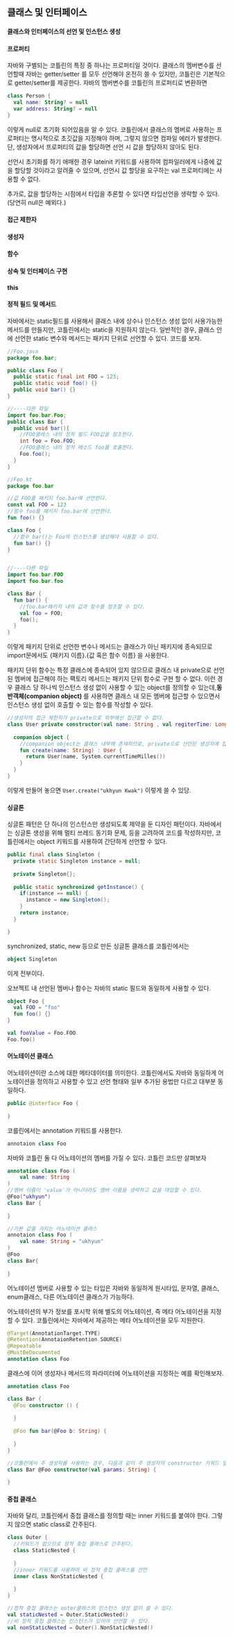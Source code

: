 ## 클래스 및 인터페이스

#### 클래스와 인터페이스의 선언 및 인스턴스 생성

#### 프로퍼티

자바와 구별되는 코틀린의 특징 중 하나는 프로퍼티일 것이다. 클래스의 멤버변수를 선언할때 자바는 getter/setter 를 모두 선언해야 온전히 쓸 수 있지만, 코틀린은 기본적으로 getter/setter를 제공한다. 자바의 멤버변수를 코틀린의 프로퍼티로 변환하면

```kotlin
class Person {
  val name: String? = null
  var address: String? = null
}
```

이렇게 null로 초기화 되어있음을 알 수 있다. 코틀린에서 클래스의 멤버로 사용하는 프로퍼티는 명시적으로 초깃값을 지정해야 하며, 그렇지 않으면 컴파일 에러가 발생한다. 단, 생성자에서 프로퍼티의 값을 할당하면 선언 시 값을 할당하지 않아도 된다. 

선언시 초기화를 하기 애매한 경우 lateinit 키워드를 사용하여 컴파일러에게 나중에 값을 할당할 것이라고 알려줄 수 있으며, 선언시 값 할당을 요구하는 val 프로퍼티에는 사용할 수 없다. 

추가로, 값을 할당하는 시점에서 타입을 추론할 수 있다면 타입선언을 생략할 수 있다.(당연히 null은 예외다.)

#### 접근 제한자

#### 생성자

#### 함수

#### 상속 및 인터페이스 구현

#### this

#### 정적 필드 및 메서드

자바에서는 static필드를 사용해서 클래스 내에 상수나 인스턴스 생성 없이 사용가능한 메서드를 만들지만, 코틀린에서는 static을 지원하지 않는다. 일반적인 경우, 클래스 안에 선언한 static 변수와 메서드는 패키지 단위로 선언할 수 있다. 코드를 보자.

```java
//Foo.java
package foo.bar;

public class Foo {
  public static final int FOO = 123;
  public static void foo() {}
  public void bar() {}
}

//----다른 파일
import foo.bar.Foo;
public class Bar {
  public void bar(){
    //FOO클래스 내의 정적 필드 FOO값을 참조한다.
    int foo = Foo.FOO;
    //FOO클래스 내의 정적 메소드 foo를 호출한다.
    Foo.foo();
  }
}
```

```kotlin
//Foo.kt
package foo.bar

//값 FOO를 패키지 foo.bar에 선언한다.
const val FOO = 123
//함수 foo를 패키지 foo.bar에 선언한다.
fun foo() {}

class Foo {
  //함수 bar()는 Foo의 인스턴스를 생성해야 사용할 수 있다.
  fun bar() {}
}


//----다른 파일
import foo.bar.FOO
import foo.bar.foo

class Bar {
  fun bar() {
    //foo.bar패키지 내의 값과 함수를 참조할 수 있다.
    val foo = FOO;
    foo();
  }
}
```

이렇게 패키지 단위로 선언한 변수나 메서드는 클래스가 아닌 패키지에 종속되므로 import문에서도 {패키지 이름}.{값 혹은 함수 이름} 을 사용한다.  

패키지 단위 함수는 특정 클래스에 종속되어 있지 않으므로 클래스 내 private으로 선언된 멤버에 접근해야 하는 팩토리 메서드는 패키지 단위 함수로 구현 할 수 없다. 이런 경우 클래스 당 하나씩 인스턴스 생성 없이 사용할 수 있는 object를 정의할 수 있는데,**동반객체(companion object)** 를 사용하면 클래스 내 모든 멤버에 접근할 수 있으면서 인스턴스 생성 없이 호출할 수 있는 함수를 작성할 수 있다. 

```kotlin
//생성자의 접근 제한자가 private으로 외부에선 접근할 수 없다.
class User private constructor(val name: String , val regiterTime: Long) {
  
  companion object {
    //companion object는 클래스 내부에 존재하므로, private으로 선언된 생성자에 접근할 수 있다.
    fun create(name: String) : User {
      return User(name, System.currentTimeMilles())
    }
  }
}
```

이렇게 만들어 놓으면 `User.create("ukhyun Kwak")` 이렇게 쓸 수 있당.

#### 싱글톤

싱글톤 패턴은 단 하나의 인스턴스만 생성되도록 제약을 둔 디자인 패턴이다. 자바에서는 싱글톤 생성을 위해 멀티 쓰레드 동기화 문제, 등을 고려하여 코드를 작성하지만, 코틀린에서는 object 키워드를 사용하여 간단하게 선언할 수 있다.

```java
public final class Singleton {
  private static Singleton instance = null;
  
  private Singleton{};
  
  public static synchronized getInstance() {
    if(instance == null) {
      instance = new Singleton();
    }
    return instance;
  }

}
```

synchronized, static, new 등으로 만든 싱글톤 클래스를 코틀린에서는

```kotlin
object Singleton
```

이게 전부이다.

오브젝트 내 선언된 멤버나 함수는 자바의 static 필드와 동일하게 사용할 수 있다.

```kotlin
object Foo {
  val FOO = "foo"
  fun foo() {}
}

val fooValue = Foo.FOO
Foo.foo()
```

#### 어노테이션 클래스

어노테이션이란 소스에 대한 메타데이터를 의미한다. 코틀린에서도 자바와 동일하게 어노테이션을 정의하고 사용할 수 있고 선언 형태와 일부 추가된 용법만 다르고 대부분 동일하다.

```java
public @interface Foo {
  
}
```

코를린에서는 annotation 키워드를 사용한다.

```kotlin
annotaion class Foo
```

자바와 코틀린 둘 다 어노테이션의 멤버를 가질 수 있다. 코틀린 코드만 살펴보자

```kotlin
annotation class Foo (
	val name: String
)
//멤버 이름이 'value'가 아니더라도 멤버 이름을 생략하고 값을 대입할 수 있다.
@Foo("ukhyun")
class Bar {
  
}

//기본 값을 가지는 어노테이션 클래스
annotaion class Foo (
	val name: String = "ukhyun"
)
@Foo
class Bar{
  
}
```

어노테이션 멤버로 사용할 수 있는 타입은 자바와 동일하게 원시타입, 문자열, 클래스, enum클래스, 다른 어노테이션 클래스가 가능하다.

어노테이션의 부가 정보를 포시학 위해 별도의 어노테이션, 즉 메타 어노테이션을 지정할 수 있다. 코틀린에서는 자바에서 제공하는 메타 어노테이션을 모두 지원한다.

```kotlin
@Target(AnnotationTarget.TYPE)
@Retention(AnnotaionRetention.SOURCE)
@Repeatable
@MustBeDocumented
annotation class Foo
```

클래스에 이어 생성자나 메서드의 파라미터에 어노테이션을 지정하는 예를 확인해보자. 

```kotlin
annotation class Foo

class Bar {
  @Foo constructor () {
    
  }
  
  @Foo fun bar(@Foo b: String) {
    
  }
}

//코틀린에서 주 생성자를 사용하는 경우, 다음과 같이 주 생성자의 constructor 키워드 앞에 어노테이션을 넣어준다.
class Bar @Foo constructor(val params: String) {
  
}
```

#### 중첩 클래스

자바와 달리, 코틀린에서 중첩 클래스를 정의할 때는 inner 키워드를 붙여야 한다. 그렇지 않으면 static class로 간주된다.

```kotlin
class Outer {
  //키워드가 없으므로 정적 중첩 클래스로 간주된다.
  class StaticNested {
    
  }
  //inner 키워드를 사용하여 비 정적 중첩 클래스를 선언
  inner class NonStaticNested {
    
  }
}

//정적 중첩 클래스는 outer클래스의 인스턴스 생성 없이 쓸 수 있다.
val staticNested = Outer.StaticNested()
//비 정적 중첩 클래스는 인스턴스가 있어야 선언할 수 있다.
val nonStaticNested = Outer().NonStaticNested()
```






